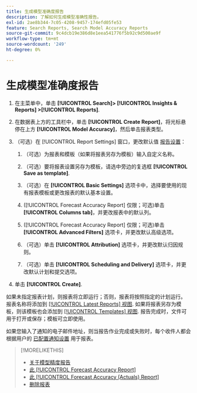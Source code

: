 ```yaml
---
title: 生成模型准确度报告
description: 了解如何生成模型准确性报告。
exl-id: 2ae8b344-7c05-4208-9457-174efd05fe53
feature: Search Reports, Search Model Accuracy Reports
source-git-commit: 9c4dcb19e386d8e1eea541776f5b92c9d500ae9f
workflow-type: tm+mt
source-wordcount: '249'
ht-degree: 0%

---
```


# 生成模型准确度报告

1. 在主菜单中，单击 **[!UICONTROL Search]> [!UICONTROL Insights & Reports] >[!UICONTROL Reports]**.

1. 在数据表上方的工具栏中，单击 **[!UICONTROL Create Report]**，将光标悬停在上方 **[!UICONTROL Model Accuracy]**，然后单击报表类型。

1. （可选）在 [!UICONTROL Report Settings] 窗口，更改默认值 [报告设置](forecast-accuracy-report.md)：

   1. （可选）为报表和模板（如果将报表另存为模板）输入自定义名称。

   1. （可选）要将报表设置另存为模板，请选中旁边的复选框 **[!UICONTROL Save as template]**.

   1. （可选）在 **[!UICONTROL Basic Settings]** 选项卡中，选择要使用的现有报表模板或更改报表的默认基本设置。

   1. ([!UICONTROL Forecast Accuracy Report] 仅限；可选)单击 **[!UICONTROL Columns tab]**，并更改报表中的默认列。

   1. ([!UICONTROL Forecast Accuracy Report] 仅限；可选)单击 **[!UICONTROL Advanced Filters]** 选项卡，并更改默认高级选项。

   1. （可选）单击 **[!UICONTROL Attribution]** 选项卡，并更改默认归因规则。

   1. （可选）单击 **[!UICONTROL Scheduling and Delivery]** 选项卡，并更改默认计划和提交选项。

1. 单击 **[!UICONTROL Create]**.

如果未指定报表计划，则报表将立即运行；否则，报表将按照指定的计划运行。 报表名称将添加到 [[!UICONTROL Latest Reports] 视图](/help/search-social-commerce/reports/report-about.md). 如果将报表另存为模板，则该模板也会添加到 [[!UICONTROL Templates] 视图](/help/search-social-commerce/reports/report-about.md). 报告完成时，文件可用于打开或保存；模板可立即使用。

如果您输入了通知的电子邮件地址，则当报告作业完成或失败时，每个收件人都会根据用户的 [已配置通知设置](/help/search-social-commerce/notifications/notification-edit.md) 用于报表。

>[!MORELIKETHIS]
>
>* [关于模型精度报告](/help/search-social-commerce/reports/management/model-accuracy/model-accuracy-report-about.md)
>* [此 [!UICONTROL Forecast Accuracy Report]](forecast-accuracy-report.md)
>* [此 [!UICONTROL Forecast Accuracy (Actuals) Report]](forecast-accuracy-actuals-report.md)
>* [删除报表](/help/search-social-commerce/reports/management/report-delete.md)
